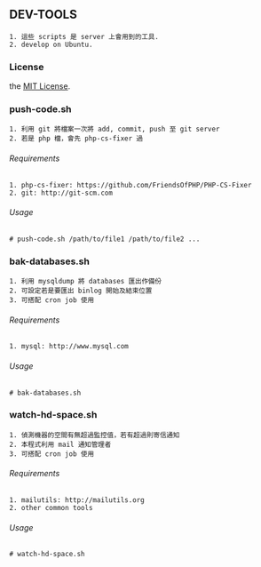 ## DEV-TOOLS
	1. 這些 scripts 是 server 上會用到的工具.
	2. develop on Ubuntu.

### License
the [MIT License](http://en.wikipedia.org/wiki/MIT_License).


### push-code.sh
	1. 利用 git 將檔案一次將 add, commit, push 至 git server
	2. 若是 php 檔，會先 php-cs-fixer 過
###### Requirements
    1. php-cs-fixer: https://github.com/FriendsOfPHP/PHP-CS-Fixer
    2. git: http://git-scm.com
###### Usage
	# push-code.sh /path/to/file1 /path/to/file2 ...


### bak-databases.sh
	1. 利用 mysqldump 將 databases 匯出作備份
	2. 可設定若是要匯出 binlog 開始及結束位置
	3. 可搭配 cron job 使用
###### Requirements
	1. mysql: http://www.mysql.com
###### Usage
	# bak-databases.sh


### watch-hd-space.sh
	1. 偵測機器的空間有無超過監控值，若有超過則寄信通知
	2. 本程式利用 mail 通知管理者
	3. 可搭配 cron job 使用
###### Requirements
	1. mailutils: http://mailutils.org
	2. other common tools
###### Usage
	# watch-hd-space.sh

